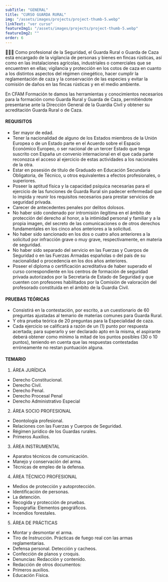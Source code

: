 ```yaml
---
subTitle: "GENERAL" 
title: "CURSO GUARDA RURAL"
img: "/assets/images/projects/project-thumb-5.webp"
linkText: "ver curso"
featureImg1: "/assets/images/projects/project-thumb-5.webp"
featureImg2: ""
order: 6
---
```

👮‍♂️👮 Como profesional de la Seguridad, el Guarda Rural o Guarda de Caza está encargado de
la vigilancia de personas y bienes en fincas rústicas, así como en las instalaciones
agrícolas, industriales o comerciales que se encuentren en ellas; vigilancia y protección en
los cotos de caza en cuanto a los distintos aspectos del régimen cinegético, hacer cumplir
la reglamentación de caza y la conservación de las especies y evitar la comisión de daños
en las fincas rústicas y en el medio ambiente.

En CFAM Formación te damos las herramientas y conocimientos necesarios para la
formación como Guarda Rural y Guarda de Caza, permitiéndote presentarse ante la
Dirección General de la Guardia Civil y obtener su acreditación Guarda Rural o de Caza.

#### REQUISITOS
- Ser mayor de edad.
- Tener la nacionalidad de alguno de los Estados miembros de la Unión Europea o de un
Estado parte en el Acuerdo sobre el Espacio Económico Europeo, o ser nacional de un
tercer Estado que tenga suscrito con España un convenio internacional en el que cada
parte reconozca el acceso al ejercicio de estas actividades a los nacionales de la otra.
- Estar en posesión de título de Graduado en Educación Secundaria Obligatoria, de
Técnico, u otros equivalentes a efectos profesionales, o superiores.
- Poseer la aptitud física y la capacidad psíquica necesarias para el ejercicio de las
funciones de Guarda Rural sin padecer enfermedad que lo impida y reunir los requisitos
necesarios para prestar servicios de seguridad privada.
- Carecer de antecedentes penales por delitos dolosos.
- No haber sido condenado por intromisión ilegítima en el ámbito de protección del
derecho al honor, a la intimidad personal y familiar y a la propia imagen, del secreto de las
comunicaciones o de otros derechos fundamentales en los cinco años anteriores a la
solicitud.
- No haber sido sancionado en los dos o cuatro años anteriores a la solicitud por
infracción grave o muy grave, respectivamente, en materia de seguridad.
- No haber sido separado del servicio en las Fuerzas y Cuerpos de Seguridad o en las
Fuerzas Armadas españolas o del país de su nacionalidad o procedencia en los dos años
anteriores.
- Poseer el diploma o certificación acreditativa de haber superado el curso
correspondiente en los centros de formación de seguridad privada autorizados por la
Secretaría de Estado de Seguridad y que cuenten con profesores habilitados por la
Comisión de valoración del profesorado constituida en el ámbito de la Guardia Civil.

#### PRUEBAS TEÓRICAS
- Consistirá en la contestación, por escrito, a un cuestionario de 60 preguntas ajustadas al
temario de materias comunes para Guarda Rural.
- Y otra prueba teórica de 20 preguntas para la Especialidad de caza.
- Cada ejercicio se calificará a razón de un (1) punto por respuesta acertada; para superarlo
y ser declarado apto en la misma, el aspirante deberá obtener como mínimo la mitad de
los puntos posibles (30 o 10 puntos), teniendo en cuenta que las respuestas contestadas
erróneamente no restan puntuación alguna.

#### TEMARIO
1. ÁREA JURÍDICA
- Derecho Constitucional.
- Derecho Civil.
- Derecho Penal.
- Derecho Procesal Penal
- Derecho Administrativo Especial
2. ÁREA SOCIO PROFESIONAL
- Deontología profesional.
- Relaciones con las Fuerzas y Cuerpos de Seguridad.
- Régimen jurídico de los Guardas rurales.
- Primeros Auxilios.
3. ÁREA INSTRUMENTAL
- Aparatos técnicos de comunicación.
- Manejo y conservación del arma.
- Técnicas de empleo de la defensa.
4. ÁREA TÉCNICO PROFESIONAL
- Medios de protección y autoprotección.
- Identificación de personas.
- La detención.
- Recogida y protección de pruebas.
- Topografía: Elementos geográficos.
- Incendios forestales.
5. ÁREA DE PRÁCTICAS
- Montar y desmontar el arma.
- Tiro de Instrucción. Prácticas de fuego real con las armas reglamentarias.
- Defensa personal. Detección y cacheos.
- Confección de planos y croquis.
- Denuncias: Redacción y contenido.
- Redacción de otros documentos:
- Primeros auxilios.
- Educación Física.